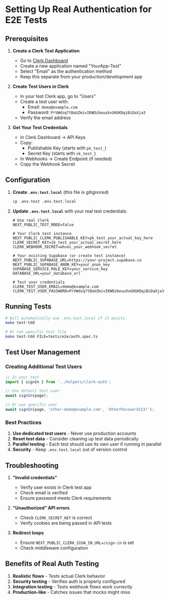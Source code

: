 # Setting Up Real Authentication for E2E Tests

## Prerequisites

1. **Create a Clerk Test Application**
   - Go to [Clerk Dashboard](https://dashboard.clerk.com)
   - Create a new application named "YourApp-Test" 
   - Select "Email" as the authentication method
   - Keep this separate from your production/development app

2. **Create Test Users in Clerk**
   - In your test Clerk app, go to "Users"
   - Create a test user with:
     - Email: `demo@example.com`
     - Password: `PrVWdzq7tBaUZmivIKWDzbeuuXvG0GKDqiBiDaXja3`
   - Verify the email address

3. **Get Your Test Credentials**
   - In Clerk Dashboard → API Keys
   - Copy:
     - Publishable Key (starts with `pk_test_`)
     - Secret Key (starts with `sk_test_`)
   - In Webhooks → Create Endpoint (if needed)
   - Copy the Webhook Secret

## Configuration

1. **Create `.env.test.local`** (this file is gitignored)
   ```bash
   cp .env.test .env.test.local
   ```

2. **Update `.env.test.local`** with your real test credentials:
   ```env
   # Use real Clerk
   NEXT_PUBLIC_TEST_MODE=false

   # Your Clerk test instance
   NEXT_PUBLIC_CLERK_PUBLISHABLE_KEY=pk_test_your_actual_key_here
   CLERK_SECRET_KEY=sk_test_your_actual_secret_here
   CLERK_WEBHOOK_SECRET=whsec_your_webhook_secret

   # Your existing Supabase (or create test instance)
   NEXT_PUBLIC_SUPABASE_URL=https://your-project.supabase.co
   NEXT_PUBLIC_SUPABASE_ANON_KEY=your_anon_key
   SUPABASE_SERVICE_ROLE_KEY=your_service_key
   DATABASE_URL=your_database_url

   # Test user credentials
   CLERK_TEST_USER_EMAIL=demo@example.com
   CLERK_TEST_USER_PASSWORD=PrVWdzq7tBaUZmivIKWDzbeuuXvG0GKDqiBiDaXja3
   ```

## Running Tests

```bash
# Will automatically use .env.test.local if it exists
make test-tdd

# Or run specific test file
make test-tdd FILE=tests/e2e/auth.spec.ts
```

## Test User Management

### Creating Additional Test Users

```javascript
// In your test
import { signIn } from '../helpers/clerk-auth';

// Use default test user
await signIn(page);

// Or use specific user
await signIn(page, 'other-demo@example.com', 'OtherPassword123!');
```

### Best Practices

1. **Use dedicated test users** - Never use production accounts
2. **Reset test data** - Consider cleaning up test data periodically
3. **Parallel testing** - Each test should use its own user if running in parallel
4. **Security** - Keep `.env.test.local` out of version control

## Troubleshooting

1. **"Invalid credentials"**
   - Verify user exists in Clerk test app
   - Check email is verified
   - Ensure password meets Clerk requirements

2. **"Unauthorized" API errors**
   - Check `CLERK_SECRET_KEY` is correct
   - Verify cookies are being passed in API tests

3. **Redirect loops**
   - Ensure `NEXT_PUBLIC_CLERK_SIGN_IN_URL=/sign-in` is set
   - Check middleware configuration

## Benefits of Real Auth Testing

1. **Realistic flows** - Tests actual Clerk behavior
2. **Security testing** - Verifies auth is properly configured
3. **Integration testing** - Tests webhook flows work correctly
4. **Production-like** - Catches issues that mocks might miss
